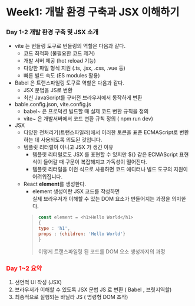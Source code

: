 <h1>Week1: 개발 환경 구축과 JSX 이해하기</h1>

<h3>Day 1-2 개발 환경 구축 및 JSX 소개</h3>

-   vite 는 번들링 도구로 번들링의 역할은 다음과 같다.
    -   코드 최적화 (불필요한 코드 제거)
    -   개발 서버 제공 (hot reload 기능)
    -   다양한 파일 형식 지원 (.ts, .jsx, .css, .vue 등)
    -   빠른 빌드 속도 (ES modules 활용)
-   Babel 은 트랜스파일링 도구로 역할은 다음과 같다.
    -   JSX 문법을 JS로 변환
    -   최신 JavaScript를 구버전 브라우저에서 동작하게 변환
-   bable.config.json, vite.config.js
    -   babel~ 은 프로덕션 빌드할 때 실제 코드 변환 규칙을 정의
    -   vite~ 은 개발서버에서 코드 변환 규칙 정의 ( npm run dev)
-   JSX 
    - 다양한 전처리기(트랜스파일러)에서 이러한 토큰을 표준 ECMAScript로 변환하는 데 사용되도록 의도된 것입니다.
    - 템플릿 리터럴이 아니고 JSX 가 생긴 이유
        - 템플릿 리터럴로도 JSX 를 표현할 수 있지만 ${} 같은 ECMAScript 표현식이 들어갈 때 구문이 복잡해지고 가독성이 떨어진다.
        - 템플릿 리터럴을 이런 식으로 사용하면 코드 에디터나 빌드 도구의 지원이 어려워집니다.
    - React <strong>element</strong>를 생성한다.
        - element 생성이란 JSX 코드를 작성하면<br/>
        실제 브라우저가 이해할 수 있는 DOM 요소가 만들어지는 과정을 의미한다.
        > ```javascript
        > const element = <h1>Hello World</h1>
        >{
        >type : 'h1',                                          
        >props : {children: 'Hello World'}
        >}
        > ```
        > 이렇게 트랜스파일링 된 코드를 DOM 요소 생성까지의 과정 
<h3 style="color:red;">Day 1~2 요약</h3>

1. 선언적 UI 작성 (JSX)
2. 브라우저가 이해할 수 있도록 JSX 문법 JS 로 변환 ( Babel , 브릿지역할)
3. 최종적으로 실행되는 바닐라 JS ( 명령형 DOM 조작)